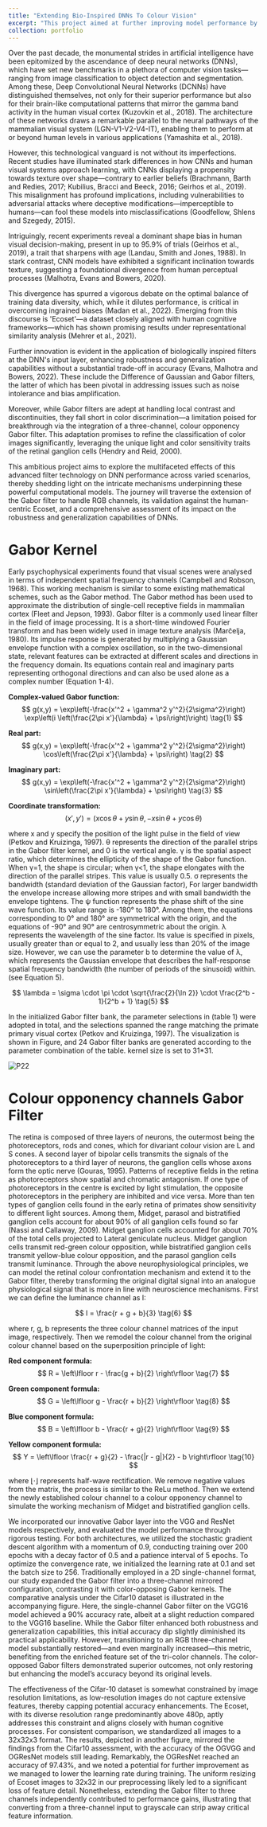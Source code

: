 ```yaml
---
title: "Extending Bio-Inspired DNNs To Colour Vision"
excerpt: "This project aimed at further improving model performance by extending the bio-inspired components (Gabor filters, Gaussian filters ,commonly used in these networks) to include colour opponency channels. This adjustment seeks to better mimic human visual processing and push the network's performance closer to that of state-of-the-art, end-to-end trained models. The overall goal is to refine how these artificial networks process images to achieve more human-like accuracy and efficiency.<br/><img src='/images/P21.png'>"
collection: portfolio
---
```


Over the past decade, the monumental strides in artificial intelligence have been epitomized by the ascendance of deep neural networks (DNNs), which have set new benchmarks in a plethora of computer vision tasks—ranging from image classification to object detection and segmentation. Among these, Deep Convolutional Neural Networks (DCNNs) have distinguished themselves, not only for their superior performance but also for their brain-like computational patterns that mirror the gamma band activity in the human visual cortex (Kuzovkin et al., 2018). The architecture of these networks draws a remarkable parallel to the neural pathways of the mammalian visual system (LGN-V1-V2-V4-IT), enabling them to perform at or beyond human levels in various applications (Yamashita et al., 2018).

However, this technological vanguard is not without its imperfections. Recent studies have illuminated stark differences in how CNNs and human visual systems approach learning, with CNNs displaying a propensity towards texture over shape—contrary to earlier beliefs (Brachmann, Barth and Redies, 2017; Kubilius, Bracci and Beeck, 2016; Geirhos et al., 2019). This misalignment has profound implications, including vulnerabilities to adversarial attacks where deceptive modifications—imperceptible to humans—can fool these models into misclassifications (Goodfellow, Shlens and Szegedy, 2015).

Intriguingly, recent experiments reveal a dominant shape bias in human visual decision-making, present in up to 95.9% of trials (Geirhos et al., 2019), a trait that sharpens with age (Landau, Smith and Jones, 1988). In stark contrast, CNN models have exhibited a significant inclination towards texture, suggesting a foundational divergence from human perceptual processes (Malhotra, Evans and Bowers, 2020).

This divergence has spurred a vigorous debate on the optimal balance of training data diversity, which, while it dilutes performance, is critical in overcoming ingrained biases (Madan et al., 2022). Emerging from this discourse is 'Ecoset'—a dataset closely aligned with human cognitive frameworks—which has shown promising results under representational similarity analysis (Mehrer et al., 2021).

Further innovation is evident in the application of biologically inspired filters at the DNN's input layer, enhancing robustness and generalization capabilities without a substantial trade-off in accuracy (Evans, Malhotra and Bowers, 2022). These include the Difference of Gaussian and Gabor filters, the latter of which has been pivotal in addressing issues such as noise intolerance and bias amplification.

Moreover, while Gabor filters are adept at handling local contrast and discontinuities, they fall short in color discrimination—a limitation poised for breakthrough via the integration of a three-channel, colour opponency Gabor filter. This adaptation promises to refine the classification of color images significantly, leveraging the unique light and color sensitivity traits of the retinal ganglion cells (Hendry and Reid, 2000).

This ambitious project aims to explore the multifaceted effects of this advanced filter technology on DNN performance across varied scenarios, thereby shedding light on the intricate mechanisms underpinning these powerful computational models. The journey will traverse the extension of the Gabor filter to handle RGB channels, its validation against the human-centric Ecoset, and a comprehensive assessment of its impact on the robustness and generalization capabilities of DNNs.


Gabor Kernel
======

Early psychophysical experiments found that visual scenes were analysed in terms of independent spatial frequency channels (Campbell and Robson, 1968). This working mechanism is similar to some existing mathematical schemes, such as the Gabor method. The Gabor method has been used to approximate the distribution of single-cell receptive fields in mammalian cortex (Fleet and Jepson, 1993). Gabor filter is a commonly used linear filter in the field of image processing. It is a short-time windowed Fourier transform and has been widely used in image texture analysis (Marĉelja, 1980). Its impulse response is generated by multiplying a Gaussian envelope function with a complex oscillation, so in the two-dimensional state, relevant features can be extracted at different scales and directions in the frequency domain. Its equations contain real and imaginary parts representing orthogonal directions and can also be used alone as a complex number (Equation 1-4).

**Complex-valued Gabor function:**
$$ g(x,y) = \exp\left(-\frac{x'^2 + \gamma^2 y'^2}{2\sigma^2}\right) \exp\left(i \left(\frac{2\pi x'}{\lambda} + \psi\right)\right) \tag{1} $$

**Real part:**
$$ g(x,y) = \exp\left(-\frac{x'^2 + \gamma^2 y'^2}{2\sigma^2}\right) \cos\left(\frac{2\pi x'}{\lambda} + \psi\right) \tag{2} $$

**Imaginary part:**
$$ g(x,y) = \exp\left(-\frac{x'^2 + \gamma^2 y'^2}{2\sigma^2}\right) \sin\left(\frac{2\pi x'}{\lambda} + \psi\right) \tag{3} $$

**Coordinate transformation:**
$$ (x', y') = (x \cos \theta + y \sin \theta, -x \sin \theta + y \cos \theta) \tag{4} $$

where x and y specify the position of the light pulse in the field of view (Petkov and Kruizinga, 1997). θ represents the direction of the parallel strips in the Gabor filter kernel, and 0 is the vertical angle. γ is the spatial aspect ratio, which determines the ellipticity of the shape of the Gabor function. When γ=1, the shape is circular; when γ<1, the shape elongates with the direction of the parallel stripes. This value is usually 0.5. σ represents the bandwidth (standard deviation of the Gaussian factor), For larger bandwidth the envelope increase allowing more stripes and with small bandwidth the envelope tightens. The ψ function represents the phase shift of the sine wave function. Its value range is -180° to 180°. Among them, the equations corresponding to 0° and 180° are symmetrical with the origin, and the equations of -90° and 90° are centrosymmetric about the origin. λ represents the wavelength of the sine factor. Its value is specified in pixels, usually greater than or equal to 2, and usually less than 20% of the image size. However, we can use the parameter b to determine the value of λ, which represents the Gaussian envelope that describes the half-response spatial frequency bandwidth (the number of periods of the sinusoid) within. (see Equation 5).

$$ \lambda = \sigma \cdot \pi \cdot \sqrt{\frac{2}{\ln 2}} \cdot \frac{2^b - 1}{2^b + 1} \tag{5} $$

In the initialized Gabor filter bank, the parameter selections in (table 1) were adopted in total, and the selections spanned the range matching the primate primary visual cortex (Petkov and Kruizinga, 1997). The visualization is shown in Figure, and 24 Gabor filter banks are generated according to the parameter combination of the table. kernel size is set to 31*31.

![P22](https://dashpulsar.github.io/images/P22.png)


Colour opponency channels Gabor Filter
======

The retina is composed of three layers of neurons, the outermost being the photoreceptors, rods and cones, which for divariant colour vision are L and S cones. A second layer of bipolar cells transmits the signals of the photoreceptors to a third layer of neurons, the ganglion cells whose axons form the optic nerve (Gouras, 1995). Patterns of receptive fields in the retina as photoreceptors show spatial and chromatic antagonism. If one type of photoreceptors in the centre is excited by light stimulation, the opposite photoreceptors in the periphery are inhibited and vice versa. More than ten types of ganglion cells found in the early retina of primates show sensitivity to different light sources. Among them, Midget, parasol and bistratified ganglion cells account for about 90% of all ganglion cells found so far (Nassi and Callaway, 2009). Midget ganglion cells accounted for about 70% of the total cells projected to Lateral geniculate nucleus. Midget ganglion cells transmit red-green colour opposition, while bistratified ganglion cells transmit yellow-blue colour opposition, and the parasol ganglion cells transmit luminance. Through the above neurophysiological principles, we can model the retinal colour confrontation mechanism and extend it to the Gabor filter, thereby transforming the original digital signal into an analogue physiological signal that is more in line with neuroscience mechanisms. First we can define the luminance channel as I:

$$ I = \frac{r + g + b}{3} \tag{6} $$

where r, g, b represents the three colour channel matrices of the input image, respectively. Then we remodel the colour channel from the original colour channel based on the superposition principle of light:

**Red component formula:**
$$ R = \left\lfloor r - \frac{g + b}{2} \right\rfloor \tag{7} $$

**Green component formula:**
$$ G = \left\lfloor g - \frac{r + b}{2} \right\rfloor \tag{8} $$

**Blue component formula:**
$$ B = \left\lfloor b - \frac{r + g}{2} \right\rfloor \tag{9} $$

**Yellow component formula:**
$$ Y = \left\lfloor \frac{r + g}{2} - \frac{|r - g|}{2} - b \right\rfloor \tag{10} $$

where ⌊·⌋ represents half-wave rectification. We remove negative values from the matrix, the process is similar to the ReLu method. Then we extend the newly established colour channel to a colour opponency channel to simulate the working mechanism of Midget and bistratified ganglion cells.


We incorporated our innovative Gabor layer into the VGG and ResNet models respectively, and evaluated the model performance through rigorous testing. For both architectures, we utilized the stochastic gradient descent algorithm with a momentum of 0.9, conducting training over 200 epochs with a decay factor of 0.5 and a patience interval of 5 epochs. To optimize the convergence rate, we initialized the learning rate at 0.1 and set the batch size to 256. Traditionally employed in a 2D single-channel format, our study expanded the Gabor filter into a three-channel mirrored configuration, contrasting it with color-opposing Gabor kernels. The comparative analysis under the Cifar10 dataset is illustrated in the accompanying figure. Here, the single-channel Gabor filter on the VGG16 model achieved a 90% accuracy rate, albeit at a slight reduction compared to the VGG16 baseline. While the Gabor filter enhanced both robustness and generalization capabilities, this initial accuracy dip slightly diminished its practical applicability. However, transitioning to an RGB three-channel model substantially restored—and even marginally increased—this metric, benefiting from the enriched feature set of the tri-color channels. The color-opposed Gabor filters demonstrated superior outcomes, not only restoring but enhancing the model’s accuracy beyond its original levels.

The effectiveness of the Cifar-10 dataset is somewhat constrained by image resolution limitations, as low-resolution images do not capture extensive features, thereby capping potential accuracy enhancements. The Ecoset, with its diverse resolution range predominantly above 480p, aptly addresses this constraint and aligns closely with human cognitive processes. For consistent comparison, we standardized all images to a 32x32x3 format. The results, depicted in another figure, mirrored the findings from the Cifar10 assessment, with the accuracy of the OGVGG and OGResNet models still leading. Remarkably, the OGResNet reached an accuracy of 97.43%, and we noted a potential for further improvement as we managed to lower the learning rate during training. The uniform resizing of Ecoset images to 32x32 in our preprocessing likely led to a significant loss of feature detail. Nonetheless, extending the Gabor filter to three channels independently contributed to performance gains, illustrating that converting from a three-channel input to grayscale can strip away critical feature information.